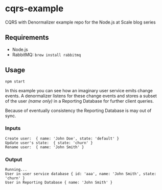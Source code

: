 # cqrs-example

CQRS with Denormalizer example repo for the Node.js at Scale blog series

## Requirements

- Node.js
- RabbitMQ: `brew install rabbitmq`

## Usage

```
npm start
```

In this example you can see how an imaginary user service emits change events.
A denormalizer listens for these change events and stores a subset of the user *(name only)* in a Reporting Database for further client queries.

Because of eventually consistency the Reporting Database is may out of sync.

### Inputs

```
Create user:  { name: 'John Doe', state: 'default' }
Update user's state:  { state: 'churn' }
Rename user:  { name: 'John Smith' }
```

### Output

```
Running...
User in user service database { id: 'aaa', name: 'John Smith', state: 'churn' }
User in Reporting Database { name: 'John Smith' }
```
